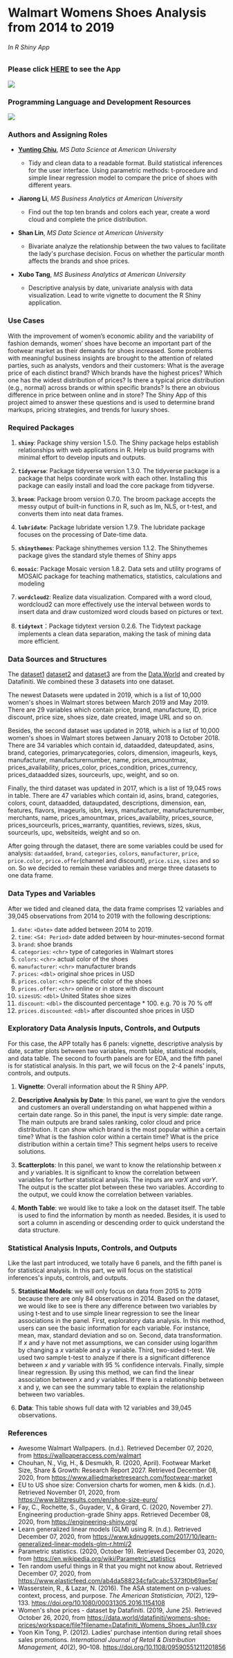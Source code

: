 # Walmart Womens Shoes Analysis from 2014 to 2019
###### In R Shiny App

### Please click [**HERE**](https://twyunting.shinyapps.io/WalmartWomenShoes/) to see the App

![](pics/walmart.jpg)

### Programming Language and Development Resources
![](pics/ricon.png)

### Authors and Assigning Roles
- [**Yunting Chiu**](http://linkedin.com/in/yuntingchiu), *MS Data Science at American University*
  + Tidy and clean data to a readable format. Build statistical inferences for the user interface. Using parametric methods: t-procedure and simple linear regression model to compare the price of shoes with different years.
  
- **Jiarong Li**, *MS Business Analytics at American University*
  + Find out the top ten brands and colors each year, create a word cloud and complete the price distribution.
  
- **Shan Lin**, *MS Data Science at American University*
  + Bivariate analyze the relationship between the two values to facilitate the lady's purchase decision. Focus on whether the particular month affects the brands and shoe prices.
  
- **Xubo Tang**, *MS Business Analytics at American University*
  + Descriptive analysis by date, univariate analysis with data visualization. Lead to write vignette to document the R Shiny application.

### Use Cases
With the improvement of women’s economic ability and the variability of fashion demands, women’ shoes have become an important part of the footwear market as their demands for shoes increased. Some problems with meaningful business insights are brought to the attention of related parties, such as analysts, vendors and their customers: What is the average price of each distinct brand? Which brands have the highest prices? Which one has the widest distribution of prices? Is there a typical price distribution (e.g., normal) across brands or within specific brands? Is there an obvious difference in price between online and in store? The Shiny App of this project aimed to answer these questions and is used to determine brand markups, pricing strategies, and trends for luxury shoes.

### Required Packages
1. **`shiny`**: Package shiny version 1.5.0. The Shiny package helps establish relationships with web applications in R. Help us build programs with minimal effort to develop inputs and outputs.

2. **`tidyverse`**: Package tidyverse version 1.3.0. The tidyverse package is a package that helps coordinate work with each other. Installing this package can easily install and load the core package from tidyverse.

3. **`broom`**: Package broom version 0.7.0. The broom package accepts the messy output of built-in functions in R, such as lm, NLS, or t-test, and converts them into neat data frames.

4. **`lubridate`**: Package lubridate version 1.7.9. The lubridate package focuses on the processing of Date-time data.

5. **`shinythemes`**: Package shinythemes version 1.1.2. The Shinythemes package gives the standard style themes of Shiny apps

6. **`mosaic`**: Package Mosaic version 1.8.2. Data sets and utility programs of MOSAIC package for teaching mathematics, statistics, calculations and modeling

7. **`wordcloud2`**: Realize data visualization. Compared with a word cloud, wordcloud2 can more effectively use the interval between words to insert data and draw customized word clouds based on pictures or text.

8. **`tidytext`**：Package tidytext version 0.2.6. The Tidytext package implements a clean data separation, making the task of mining data more efficient.

### Data Sources and Structures
The [dataset1](https://data.world/datafiniti/womens-shoe-prices/workspace/file?filename=Datafiniti_Womens_Shoes_Jun19.csv) [dataset2](https://data.world/datafiniti/womens-shoe-prices/workspace/file?filename=7003_1.csv) and [dataset3](https://data.world/datafiniti/womens-shoe-prices/workspace/file?filename=Datafiniti_Womens_Shoes.csv) are from the [Data.World](https://data.world/) and created by Datafiniti. We combined these 3 datasets into one dataset.

The newest Datasets were updated in 2019, which is a list of 10,000 women's shoes in Walmart stores between March 2019 and May 2019. There are 29 variables which contain price, brand, manufacture, ID, price discount, price size, shoes size, date created, image URL and so on. 

Besides, the second dataset was updated in 2018, which is a list of 10,000 women's shoes in Walmart stores between January 2018 to October 2018. There are 34 variables which contain id, dataadded, dateupdated, asins, brand, categories, primarycategories, colors, dimension, imageurls, keys, manufacturer, manufacturernumber, name, prices_amountmax, prices_availability, prices_color, prices_condition, prices_currency, prices_dataadded sizes, sourceurls, upc, weight, and so on.

Finally, the third dataset was updated in 2017, which is a list of 19,045 rows in table. There are 47 variables which contain id, asins, brand, categories, colors, count, dataadded, dataupdated, descriptions, dimension, ean, features, flavors, imageurls, isbn, keys, manufacturer, manufacturernumber, merchants, name, prices_amountmax, prices_availability, prices_source, prices_sourceurls, prices_warranty, quantities, reviews, sizes, skus, sourceurls, upc, websiteids, weight and so on.

After going through the dataset, there are some variables could be used for analysis: `dataadded`, `brand`, `categories`, `colors`, `manufacturer`, `price`, `price.color`, `price.offer`(channel and discount), `price.size`, `sizes` and so on. So we decided to remain these variables and merge three datasets to one data frame.

### Data Types and Variables
After we tided and cleaned data, the data frame comprises 12 variables and 39,045 observations from 2014 to 2019 with the following descriptions:

1. `date`: `<Date>` date added between 2014 to 2019.
2. `time`: `<S4: Period>` date added between by hour-minutes-second format
3. `brand`: shoe brands
4. `categories`: `<chr>` type of categories in Walmart stores
5. `colors`: `<chr>` actual color of the shoes
6. `manufacturer`: `<chr>` manufacturer brands
7. `prices`: `<dbl>` original shoe prices in USD
8. `prices.color`: `<chr>` specific color of the shoes
9. `prices.offer`: `<chr>` online or in store with discount
10. `sizesUS`: `<dbl>` United States shoe sizes
11. `discount`: `<dbl>` the discounted percentage * 100. e.g. 70 is 70 % off
12. `prices.discounted`: `<dbl>` after discounted shoe prices in USD

### Exploratory Data Analysis Inputs, Controls, and Outputs
For this case, the APP totally has 6 panels: vignette, descriptive analysis by date, scatter plots between two variables, month table, statistical models, and data table. The second to fourth panels are for EDA, and the fifth panel is for statistical analysis. In this part, we will focus on the 2-4 panels' inputs, controls, and outputs.

1. **Vignette**: Overall information about the R Shiny APP.

2. **Descriptive Analysis by Date**: In this panel, we want to give the vendors and customers an overall understanding on what happened within a certain date range. So in this panel, the input is very simple: date range. The main outputs are brand sales ranking, color cloud and price distribution. It can show which brand is the most popular within a certain time? What is the fashion color within a certain time? What is the price distribution within a certain time? This segment helps users to receive solutions.

3. **Scatterplots**: In this panel, we want to know the relationship between *x* and *y* variables. It is significant to know the correlation between variables for further statistical analysis. The inputs are *varX* and *varY*. The output is the scatter plot between these two variables. According to the output, we could know the correlation between variables.

4. **Month Table**: we would like to take a look on the dataset itself. The table is used to find the information by month as needed. Besides, it is used to sort a column in ascending or descending order to quick understand the data structure.

### Statistical Analysis Inputs, Controls, and Outputs

Like the last part introduced, we totally have 6 panels, and the fifth panel is for statistical analysis. In this part, we will focus on the statistical inferences's inputs, controls, and outputs. 

5. **Statistical Models**: we will only focus on data from 2015 to 2019 because there are only 84 observations in 2014. Based on the dataset, we would like to see is there any difference between two variables by using t-test and to use simple linear regression to see the linear associations in the panel. First, exploratory data analysis. In this method, users can see the basic information for each variable. For instance, mean, max, standard deviation and so on. Second, data transformation. If *x* and *y* have not met assumptions, we can consider using logarithm by changing a *x* variable and a *y* variable. Third, two-sided t-test. We used two sample t-test to analyze if there is a significant difference between *x* and *y* variable with 95 % confidence intervals. Finally, simple linear regression. By using this method, we can find the linear association between *x* and *y* variables. If there is a relationship between x and y, we can see the summary table to explain the relationship between two variables.

6. **Data**: This table shows full data with 12 variables and 39,045 observations.

### References 
- Awesome Walmart Wallpapers. (n.d.). Retrieved December 07, 2020, from https://wallpaperaccess.com/walmart
- Chouhan, N., Vig, H., &amp; Desmukh, R. (2020, April). Footwear Market Size, Share &amp; Growth: Research Report 2027. Retrieved December 08, 2020, from https://www.alliedmarketresearch.com/footwear-market
- EU to US shoe size: Conversion charts for women, men &amp; kids. (n.d.). Retrieved November 01, 2020, from https://www.blitzresults.com/en/shoe-size-euro/
- Fay, C., Rochette, S., Guyader, V., &amp; Girard, C. (2020, November 27). Engineering production-grade Shiny apps. Retrieved December 08, 2020, from https://engineering-shiny.org/
- Learn generalized linear models (GLM) using R. (n.d.). Retrieved December 07, 2020, from https://www.kdnuggets.com/2017/10/learn-generalized-linear-models-glm-r.html/2
- Parametric statistics. (2020, October 19). Retrieved December 03, 2020, from https://en.wikipedia.org/wiki/Parametric_statistics
- Ten random useful things in R that you might not know about. Retrieved December 07, 2020, from https://www.elasticfeed.com/ab4da588234cfa0cabc5373f0b69ae5e/
- Wasserstein, R., & Lazar, N. (2016). The ASA statement on p-values: context, process, and purpose. *The American Statistician, 70*(2), 129–133. https://doi.org/10.1080/00031305.2016.1154108
- Women's shoe prices - dataset by Datafiniti. (2019, June 25). Retrieved October 26, 2020, from https://data.world/datafiniti/womens-shoe-prices/workspace/file?filename=Datafiniti_Womens_Shoes_Jun19.csv
- Yoon Kin Tong, P. (2012). Ladies’ purchase intention during retail shoes sales promotions. *International Journal of Retail & Distribution Management, 40*(2), 90–108. https://doi.org/10.1108/09590551211201856

